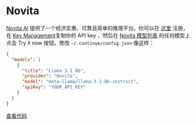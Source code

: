 # Novita

[Novita AI](https://novita.ai?utm_source=github_continuedev&utm_medium=github_readme&utm_campaign=github_link) 提供了一个经济实惠、可靠且简单的推理平台。你可以在 [这里](https://novita.ai/user/login?&redirect=/&utm_source=github_continuedev&utm_medium=github_readme&utm_campaign=github_link) 注册，在 [Key Management](https://novita.ai/settings/key-management?utm_source=github_continuedev&utm_medium=github_readme&utm_campaign=github_link)复制你的 API key ，然后在 [Novita 模型列表](https://novita.ai/llm-api?utm_source=github_continuedev&utm_medium=github_readme&utm_campaign=github_link) 的任何模型上点击 Try it now 按钮。修改 `~/.continue/config.json` 像这样：

```json title="config.json"
{
  "models": [
    {
      "title": "Llama 3.1 8b",
      "provider": "Novita",
      "model": "meta-llama/llama-3.1-8b-instruct",
      "apiKey": "YOUR_API_KEY"
    }
  ]
}
```

[查看代码](https://github.com/Mindbowser/co-pilot/blob/main/core/llm/llms/Novita.ts)
